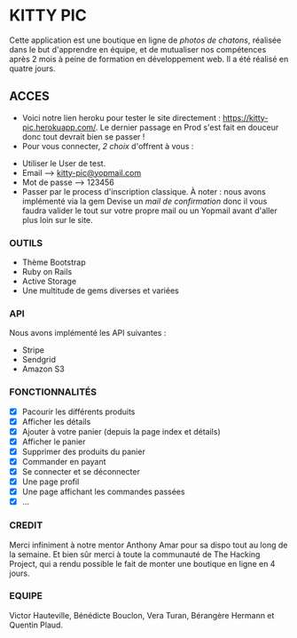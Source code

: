 # KITTY PIC

Cette application est une boutique en ligne de *photos de chatons*, réalisée dans le but d'apprendre en équipe, et de mutualiser nos compétences après 2 mois à peine de formation en développement web. Il a été réalisé en quatre jours. 

## ACCES

- Voici notre lien heroku pour tester le site directement : https://kitty-pic.herokuapp.com/. Le dernier passage en Prod s'est fait en douceur donc tout devrait bien se passer !
- Pour vous connecter, *2 choix* d'offrent à vous :
* Utiliser le User de test.
 * Email --> kitty-pic@yopmail.com
 * Mot de passe --> 123456
* Passer par le process d'inscription classique. À noter : nous avons implémenté via la gem Devise un *mail de confirmation* donc il vous faudra valider le tout sur votre propre mail ou un Yopmail avant d'aller plus loin sur le site.

### OUTILS 

- Thème Bootstrap
- Ruby on Rails
- Active Storage
- Une multitude de gems diverses et variées

### API 
Nous avons implémenté les API suivantes : 

- Stripe 
- Sendgrid
- Amazon S3

### FONCTIONNALITÉS

- [x] Pacourir les différents produits
- [x] Afficher les détails
- [x] Ajouter à votre panier (depuis la page index et détails) 
- [x] Afficher le panier
- [x] Supprimer des produits du panier
- [x] Commander en payant  
- [x] Se connecter et se déconnecter
- [x] Une page profil
- [x] Une page affichant les commandes passées
- [x] ...

### CREDIT 

Merci infiniment à notre mentor Anthony Amar pour sa dispo tout au long de la semaine. Et bien sûr merci à toute la communauté de The Hacking Project, qui a rendu possible le fait de monter une boutique en ligne en 4 jours.

### EQUIPE 

Victor Hauteville, Bénédicte Bouclon, Vera Turan, Bérangère Hermann et Quentin Plaud.
